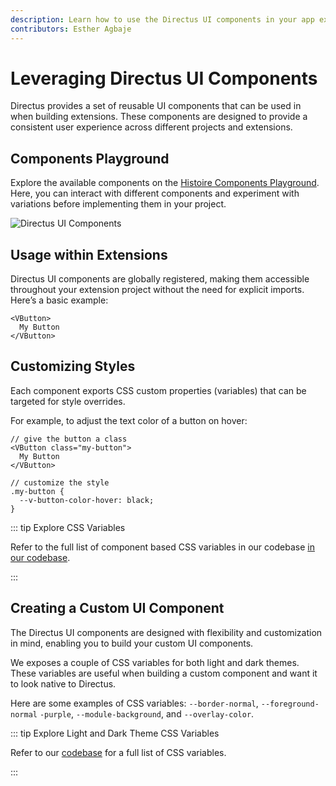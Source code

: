 ```yaml
---
description: Learn how to use the Directus UI components in your app extensions.
contributors: Esther Agbaje
---
```


# Leveraging Directus UI Components

Directus provides a set of reusable UI components that can be used in when building extensions. These components are
designed to provide a consistent user experience across different projects and extensions.

## Components Playground

Explore the available components on the [Histoire Components Playground](https://components.directus.io/). Here, you can
interact with different components and experiment with variations before implementing them in your project.

![Directus UI Components](https://marketing.directus.app/assets/46d72f1a-5d9f-49f8-a09a-b2ffc5200812.gif)

## Usage within Extensions

Directus UI components are globally registered, making them accessible throughout your extension project without the
need for explicit imports. Here’s a basic example:

```tsx
<VButton>
  My Button
</VButton>
```

## Customizing Styles

Each component exports CSS custom properties (variables) that can be targeted for style overrides.

For example, to adjust the text color of a button on hover:

```tsx
// give the button a class
<VButton class="my-button">
  My Button
</VButton>

// customize the style
.my-button {
  --v-button-color-hover: black;
}
```

::: tip Explore CSS Variables

Refer to the full list of component based CSS variables in our codebase
[in our codebase](https://github.com/directus/directus/tree/main/app/src/components).

:::

## Creating a Custom UI Component

The Directus UI components are designed with flexibility and customization in mind, enabling you to build your custom UI
components.

We exposes a couple of CSS variables for both light and dark themes. These variables are useful when building a custom
component and want it to look native to Directus.

Here are some examples of CSS variables: `--border-normal`, `--foreground-normal` `-purple`, `--module-background`, and
`--overlay-color`.

::: tip Explore Light and Dark Theme CSS Variables

Refer to our [codebase](https://github.com/directus/directus/tree/main/app/src/styles/themes) for a full list of CSS
variables.

:::
